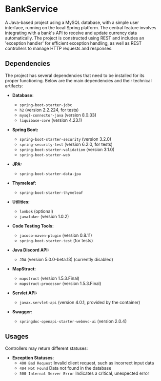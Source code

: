 # BankService

A Java-based project using a MySQL database, with a simple user interface,
running on the local Spring platform.
The central feature involves integrating with a bank's API to receive and update currency data automatically.
The project is constructed using REST and includes an 'exception handler' for efficient exception handling,
as well as REST controllers to manage HTTP requests and responses.  


## Dependencies

The project has several dependencies that need to be installed for its proper functioning.
Below are the main dependencies and their technical artifacts:

- **Database:**
    - `spring-boot-starter-jdbc`
    - `h2` (version 2.2.224, for tests)
    - `mysql-connector-java` (version 8.0.33)
    - `liquibase-core` (version 4.23.1)

- **Spring Boot:**
    - `spring-boot-starter-security` (version 3.2.0)
    - `spring-security-test` (version 6.2.0, for tests)
    - `spring-boot-starter-validation` (version 3.1.0)
    - `spring-boot-starter-web`

- **JPA:**
    - `spring-boot-starter-data-jpa`

- **Thymeleaf:**
    - `spring-boot-starter-thymeleaf`

- **Utilities:**
    - `lombok` (optional)
    - `javafaker` (version 1.0.2)

- **Code Testing Tools:**
    - `jacoco-maven-plugin` (version 0.8.11)
    - `spring-boot-starter-test` (for tests)

- **Java Discord API:**
    - `JDA` (version 5.0.0-beta.13) (currently disabled)

- **MapStruct:**
    - `mapstruct` (version 1.5.3.Final)
    - `mapstruct-processor` (version 1.5.3.Final)

- **Servlet API:**
    - `javax.servlet-api` (version 4.0.1, provided by the container)

- **Swagger:**
    - `springdoc-openapi-starter-webmvc-ui` (version 2.0.4)


## Usages

Controllers may return different statuses:

- **Exception Statuses**:
    - `400 Bad Request` Invalid client request, such as incorrect input data
    - `404 Not Found` Data not found in the database
    - `500 Internal Server Error` Indicates a critical, unexpected error